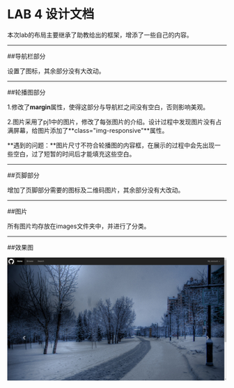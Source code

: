 LAB 4 设计文档
==========
本次lab的布局主要继承了助教给出的框架，增添了一些自己的内容。

----------

##导航栏部分

设置了图标，其余部分没有大改动。

----------

##轮播图部分

1.修改了**margin**属性，使得这部分与导航栏之间没有空白，否则影响美观。

2.图片采用了pj1中的图片，修改了每张图片的介绍。设计过程中发现图片没有占满屏幕，给图片添加了**class="img-responsive"**属性。

**遇到的问题：**图片尺寸不符合轮播图的内容框，在展示的过程中会先出现一些空白，过了短暂的时间后才能填充这些空白。

----------

##页脚部分

增加了页脚部分需要的图标及二维码图片，其余部分没有大改动。

----------

##图片

所有图片均存放在images文件夹中，并进行了分类。

----------

##效果图

![result](./images/index.jpg)
